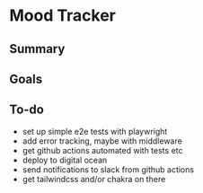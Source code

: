 # Mood Tracker

## Summary

## Goals

## To-do

- set up simple e2e tests with playwright
- add error tracking, maybe with middleware
- get github actions automated with tests etc
- deploy to digital ocean
- send notifications to slack from github actions
- get tailwindcss and/or chakra on there
